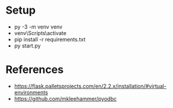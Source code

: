 # Setup

- py -3 -m venv venv
- venv\Scripts\activate
- pip install -r requirements.txt
- py start.py

# References
- https://flask.palletsprojects.com/en/2.2.x/installation/#virtual-environments
- https://github.com/mkleehammer/pyodbc